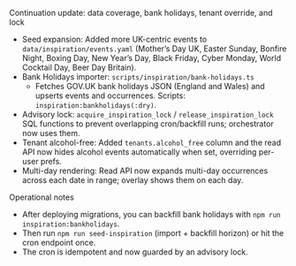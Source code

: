 Continuation update: data coverage, bank holidays, tenant override, and lock

- Seed expansion: Added more UK-centric events to `data/inspiration/events.yaml` (Mother’s Day UK, Easter Sunday, Bonfire Night, Boxing Day, New Year’s Day, Black Friday, Cyber Monday, World Cocktail Day, Beer Day Britain).
- Bank Holidays importer: `scripts/inspiration/bank-holidays.ts`
  - Fetches GOV.UK bank holidays JSON (England and Wales) and upserts events and occurrences. Scripts: `inspiration:bankholidays(:dry)`.
- Advisory lock: `acquire_inspiration_lock` / `release_inspiration_lock` SQL functions to prevent overlapping cron/backfill runs; orchestrator now uses them.
- Tenant alcohol-free: Added `tenants.alcohol_free` column and the read API now hides alcohol events automatically when set, overriding per-user prefs.
- Multi-day rendering: Read API now expands multi-day occurrences across each date in range; overlay shows them on each day.

Operational notes
- After deploying migrations, you can backfill bank holidays with `npm run inspiration:bankholidays`.
- Then run `npm run seed-inspiration` (import + backfill horizon) or hit the cron endpoint once.
- The cron is idempotent and now guarded by an advisory lock.
